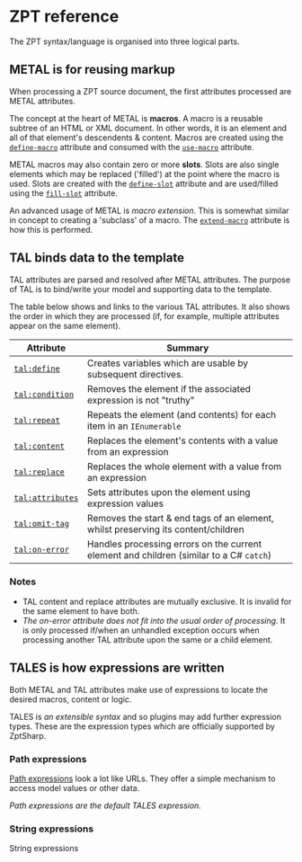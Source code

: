 # ZPT reference
The ZPT syntax/language is organised into three logical parts.

## METAL is for reusing markup
When processing a ZPT source document, the first attributes processed are METAL attributes.

The concept at the heart of METAL is **macros**. A macro is a reusable subtree of an HTML or XML document. In other words, it is an element and all of that element's descendents & content. Macros are created using the [`define-macro`] attribute and consumed with the [`use-macro`] attribute.

METAL macros may also contain zero or more **slots**. Slots are also single elements which may be replaced ('filled') at the point where the macro is used. Slots are created with the [`define-slot`] attribute and are used/filled using the [`fill-slot`] attribute.

An advanced usage of METAL is *macro extension*. This is somewhat similar in concept to creating a 'subclass' of a macro. The [`extend-macro`] attribute is how this is performed.

[`define-macro`]: Metal/DefineMacro
[`use-macro`]: Metal/UseMacro
[`define-slot`]: Metal/DefineSlot
[`fill-slot`]: Metal/FillSlot
[`extend-macro`]: Metal/ExtendMacro

## TAL binds data to the template
TAL attributes are parsed and resolved after METAL attributes. The purpose of TAL is to bind/write your model and supporting data to the template.

The table below shows and links to the various TAL attributes. It also shows the order in which they are processed (if, for example, multiple attributes appear on the same element).

| Attribute          | Summary |
| ---------          | ------- |
| [`tal:define`]     | Creates variables which are usable by subsequent directives. |
| [`tal:condition`]  | Removes the element if the associated expression is not "truthy" |
| [`tal:repeat`]     | Repeats the element (and contents) for each item in an `IEnumerable` |
| [`tal:content`]    | Replaces the element's contents with a value from an expression |
| [`tal:replace`]    | Replaces the whole element with a value from an expression |
| [`tal:attributes`] | Sets attributes upon the element using expression values |
| [`tal:omit-tag`]   | Removes the start & end tags of an element, whilst preserving its content/children |
| [`tal:on-error`]   | Handles processing errors on the current element and children (similar to a C# `catch`) |

[`tal:define`]: Tal/Define
[`tal:condition`]: Tal/Condition
[`tal:repeat`]: Tal/Repeat
[`tal:content`]: Tal/ContentAndReplace
[`tal:replace`]: Tal/Replace
[`tal:attributes`]: Tal/Attributes
[`tal:omit-tag`]: Tal/OmitTag
[`tal:on-error`]: Tal/OnError

### Notes
* TAL content and replace attributes are mutually exclusive. It is invalid for the same element to have both.
* *The on-error attribute does not fit into the usual order of processing*. It is only processed if/when an unhandled exception occurs when processing another TAL attribute upon the same or a child element.

## TALES is how expressions are written
Both METAL and TAL attributes make use of expressions to locate the desired macros, content or logic.

TALES is *an extensible syntax* and so plugins may add further expression types. These are the expression types which are officially supported by ZptSharp.

### Path expressions
[Path expressions] look a lot like URLs. They offer a simple mechanism to access model values or other data.

*Path expressions are the default TALES expression.*

[Path expressions]: Tales/PathExpressions

### String expressions
String expressions 
